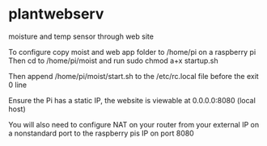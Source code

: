 # plantwebserv
moisture and temp sensor through web site

To configure copy moist and web app folder to /home/pi on a raspberry pi
Then cd to /home/pi/moist and run sudo chmod a+x startup.sh

Then append /home/pi/moist/start.sh to the /etc/rc.local file before the exit 0 line

Ensure the Pi has a static IP, the website is viewable at 0.0.0.0:8080 (local host)

You will also need to configure NAT on your router from your external IP on a nonstandard port to the raspberry pis IP on port 8080
